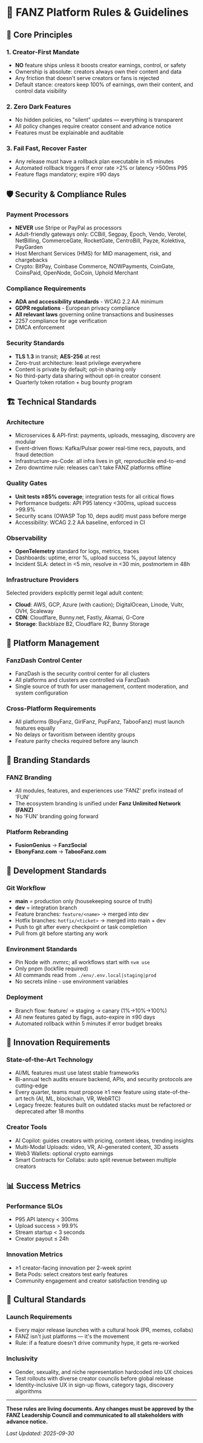 # 🚀 FANZ Platform Rules & Guidelines

## 🎯 Core Principles

### 1. Creator-First Mandate
- **NO** feature ships unless it boosts creator earnings, control, or safety
- Ownership is absolute: creators always own their content and data
- Any friction that doesn't serve creators or fans is rejected
- Default stance: creators keep 100% of earnings, own their content, and control data visibility

### 2. Zero Dark Features
- No hidden policies, no "silent" updates — everything is transparent
- All policy changes require creator consent and advance notice
- Features must be explainable and auditable

### 3. Fail Fast, Recover Faster
- Any release must have a rollback plan executable in ≤5 minutes
- Automated rollback triggers if error rate >2% or latency >500ms P95
- Feature flags mandatory; expire ≤90 days

## 🛡️ Security & Compliance Rules

### Payment Processors
- **NEVER** use Stripe or PayPal as processors
- Adult-friendly gateways only: CCBill, Segpay, Epoch, Vendo, Verotel, NetBilling, CommerceGate, RocketGate, CentroBill, Payze, Kolektiva, PayGarden
- Host Merchant Services (HMS) for MID management, risk, and chargebacks
- Crypto: BitPay, Coinbase Commerce, NOWPayments, CoinGate, CoinsPaid, OpenNode, GoCoin, Uphold Merchant

### Compliance Requirements
- **ADA and accessibility standards** - WCAG 2.2 AA minimum
- **GDPR regulations** - European privacy compliance
- **All relevant laws** governing online transactions and businesses
- 2257 compliance for age verification
- DMCA enforcement

### Security Standards
- **TLS 1.3** in transit; **AES-256** at rest
- Zero-trust architecture: least privilege everywhere
- Content is private by default; opt-in sharing only
- No third-party data sharing without opt-in creator consent
- Quarterly token rotation + bug bounty program

## 🏗️ Technical Standards

### Architecture
- Microservices & API-first: payments, uploads, messaging, discovery are modular
- Event-driven flows: Kafka/Pulsar power real-time recs, payouts, and fraud detection
- Infrastructure-as-Code: all infra lives in git, reproducible end-to-end
- Zero downtime rule: releases can't take FANZ platforms offline

### Quality Gates
- **Unit tests ≥85% coverage**; integration tests for all critical flows
- Performance budgets: API P95 latency <300ms, upload success >99.9%
- Security scans (OWASP Top 10, deps audit) must pass before merge
- Accessibility: WCAG 2.2 AA baseline, enforced in CI

### Observability
- **OpenTelemetry** standard for logs, metrics, traces
- Dashboards: uptime, error %, upload success %, payout latency
- Incident SLA: detect in <5 min, resolve in <30 min, postmortem in 48h

### Infrastructure Providers
Selected providers explicitly permit legal adult content:
- **Cloud**: AWS, GCP, Azure (with caution); DigitalOcean, Linode, Vultr, OVH, Scaleway
- **CDN**: Cloudflare, Bunny.net, Fastly, Akamai, G-Core
- **Storage**: Backblaze B2, Cloudflare R2, Bunny Storage

## 📱 Platform Management

### FanzDash Control Center
- FanzDash is the security control center for all clusters
- All platforms and clusters are controlled via FanzDash
- Single source of truth for user management, content moderation, and system configuration

### Cross-Platform Requirements
- All platforms (BoyFanz, GirlFanz, PupFanz, TabooFanz) must launch features equally
- No delays or favoritism between identity groups
- Feature parity checks required before any launch

## 🎨 Branding Standards

### FANZ Branding
- All modules, features, and experiences use 'FANZ' prefix instead of 'FUN'
- The ecosystem branding is unified under **Fanz Unlimited Network (FANZ)**
- No 'FUN' branding going forward

### Platform Rebranding
- **FusionGenius** → **FanzSocial**
- **EbonyFanz.com** → **TabooFanz.com**

## 🚀 Development Standards

### Git Workflow
- **main** = production only (housekeeping source of truth)
- **dev** = integration branch
- Feature branches: `feature/<name>` → merged into dev
- Hotfix branches: `hotfix/<ticket>` → merged into main + dev
- Push to git after every checkpoint or task completion
- Pull from git before starting any work

### Environment Standards
- Pin Node with .nvmrc; all workflows start with `nvm use`
- Only pnpm (lockfile required)
- All commands read from `./env/.env.local|staging|prod`
- No secrets inline - use environment variables

### Deployment
- Branch flow: feature/ → staging → canary (1%→10%→100%)
- All new features gated by flags, auto-expire in ≤90 days
- Automated rollback within 5 minutes if error budget breaks

## 🎯 Innovation Requirements

### State-of-the-Art Technology
- AI/ML features must use latest stable frameworks
- Bi-annual tech audits ensure backend, APIs, and security protocols are cutting-edge
- Every quarter, teams must propose ≥1 new feature using state-of-the-art tech (AI, ML, blockchain, VR, WebRTC)
- Legacy freeze: features built on outdated stacks must be refactored or deprecated after 18 months

### Creator Tools
- AI Copilot: guides creators with pricing, content ideas, trending insights
- Multi-Modal Uploads: video, VR, AI-generated content, 3D assets
- Web3 Wallets: optional crypto earnings
- Smart Contracts for Collabs: auto split revenue between multiple creators

## 📊 Success Metrics

### Performance SLOs
- P95 API latency < 300ms
- Upload success > 99.9%
- Stream startup < 3 seconds
- Creator payout ≤ 24h

### Innovation Metrics
- ≥1 creator-facing innovation per 2-week sprint
- Beta Pods: select creators test early features
- Community engagement and creator satisfaction trending up

## 🎪 Cultural Standards

### Launch Requirements
- Every major release launches with a cultural hook (PR, memes, collabs)
- FANZ isn't just platforms — it's the movement
- Rule: if a feature doesn't drive community hype, it gets re-worked

### Inclusivity
- Gender, sexuality, and niche representation hardcoded into UX choices
- Test rollouts with diverse creator councils before global release
- Identity-inclusive UX in sign-up flows, category tags, discovery algorithms

---

**These rules are living documents. Any changes must be approved by the FANZ Leadership Council and communicated to all stakeholders with advance notice.**

*Last Updated: 2025-09-30*